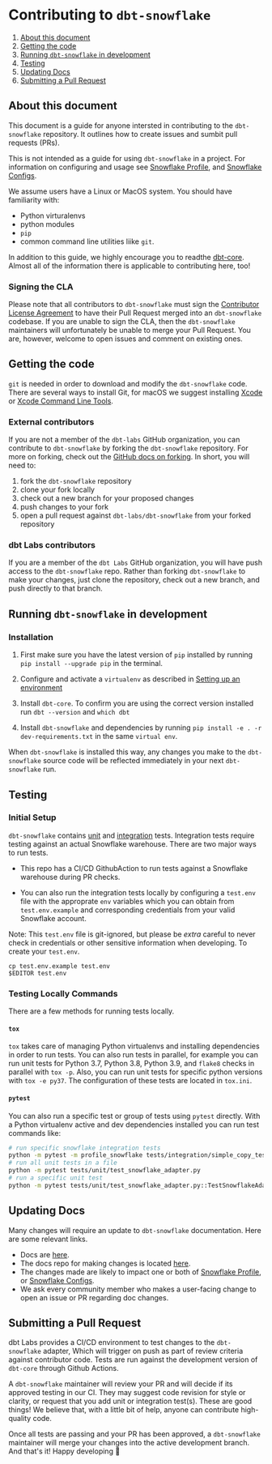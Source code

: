 # Contributing to `dbt-snowflake`

1. [About this document](#about-this-document)
3. [Getting the code](#getting-the-code)
5. [Running `dbt-snowflake` in development](#running-dbt-snowflake-in-development)
6. [Testing](#testing)
7. [Updating Docs](#updating-docs)
7. [Submitting a Pull Request](#submitting-a-pull-request)

## About this document
This document is a guide for anyone intersted in contributing to the `dbt-snowflake` repository. It outlines how to create issues and sumbit pull requests (PRs).

This is not intended as a guide for using `dbt-snowflake` in a project. For information on configuring and usage see [Snowflake Profile](https://docs.getdbt.com/reference/warehouse-profiles/snowflake-profile), and [Snowflake Configs](https://docs.getdbt.com/reference/resource-configs/snowflake-configs).

We assume users have a Linux or MacOS system. You should have familiarity with:

- Python virturalenvs
- python modules
- `pip`
- common command line utilities liike `git`.

In addition to this guide, we  highly encourage you to readthe [dbt-core](https://github.com/dbt-labs/dbt-core/blob/main/CONTRIBUTING.md). Almost all of the information there is applicable to contributing here, too!

### Signing the CLA

Please note that all contributors to `dbt-snowflake` must sign the [Contributor License Agreement](https://docs.getdbt.com/docs/contributor-license-agreements) to have their Pull Request merged into an `dbt-snowflake` codebase. If you are unable to sign the CLA, then the `dbt-snowflake` maintainers will unfortunately be unable to merge your Pull Request. You are, however, welcome to open issues and comment on existing ones.

## Getting the code 

 `git` is needed in order to download and modify the `dbt-snowflake` code. There are several ways to install Git, for macOS we suggest installing [Xcode](https://developer.apple.com/support/xcode/) or [Xcode Command Line Tools](https://mac.install.guide/commandlinetools/index.html).

### External contributors

If you are not a member of the `dbt-labs` GitHub organization, you can contribute to `dbt-snowflake` by forking the `dbt-snowflake` repository. For more on forking, check out the [GitHub docs on forking](https://help.github.com/en/articles/fork-a-repo). In short, you will need to:

1. fork the `dbt-snowflake` repository
2. clone your fork locally
3. check out a new branch for your proposed changes
4. push changes to your fork
5. open a pull request against `dbt-labs/dbt-snowflake` from your forked repository

### dbt Labs contributors

If you are a member of the `dbt Labs` GitHub organization, you will have push access to the `dbt-snowflake` repo. Rather than forking `dbt-snowflake` to make your changes, just clone the repository, check out a new branch, and push directly to that branch.

## Running `dbt-snowflake` in development

### Installation

1. First make sure you have the latest version of `pip` installed by running `pip install --upgrade pip` in the terminal. 

2. Configure and activate a `virtualenv` as described in [Setting up an environment](https://github.com/dbt-labs/dbt-core/blob/HEAD/CONTRIBUTING.md#setting-up-an-environment)

3. Install `dbt-core`. To confirm you are using the correct version installed run `dbt --version` and `which dbt`

4. Install `dbt-snowflake` and dependencies by running `pip install -e . -r dev-requirements.txt` in the same `virtual env`.  

When `dbt-snowflake` is installed this way, any changes you make to the `dbt-snowflake` source code will be reflected immediately in your next `dbt-snowflake` run.

## Testing

### Initial Setup

`dbt-snowflake` contains [unit](https://github.com/dbt-labs/dbt-snowflake/tree/main/tests/unit) and [integration](https://github.com/dbt-labs/dbt-snowflake/tree/main/tests/integration) tests. Integration tests require testing against an actual Snowflake warehouse. There are two major ways to run tests. 

- This repo has a CI/CD GithubAction to run tests against a Snowflake warehouse during PR checks.

- You can also run the integration tests locally by configuring a `test.env` file with the approprate `env` variables which you can obtain from `test.env.example` and corresponding credentials from your valid Snowflake account.

Note: This `test.env` file is git-ignored, but please be _extra_ careful to never check in credentials or other sensitive information when developing. To create your `test.env`.

```
cp test.env.example test.env
$EDITOR test.env
```

### Testing Locally Commands
There are a few methods for running tests locally.

#### `tox`
`tox` takes care of managing Python virtualenvs and installing dependencies in order to run tests. You can also run tests in parallel, for example you can run unit tests for Python 3.7, Python 3.8, Python 3.9, and `flake8` checks in parallel with `tox -p`. Also, you can run unit tests for specific python versions with `tox -e py37`. The configuration of these tests are located in `tox.ini`.

#### `pytest`
You can also run a specific test or group of tests using `pytest` directly. With a Python virtualenv active and dev dependencies installed you can run test commands like:

```sh
# run specific snowflake integration tests
python -m pytest -m profile_snowflake tests/integration/simple_copy_test
# run all unit tests in a file
python -m pytest tests/unit/test_snowflake_adapter.py
# run a specific unit test
python -m pytest tests/unit/test_snowflake_adapter.py::TestSnowflakeAdapter::test_convert_date_type
```
## Updating Docs

Many changes will require an update to `dbt-snowflake` documentation. Here are some relevant links.

- Docs are [here](https://docs.getdbt.com/).
- The docs repo for making changes is located [here]( https://github.com/dbt-labs/docs.getdbt.com).
- The changes made are likely to impact one or both of [Snowflake Profile](https://docs.getdbt.com/reference/warehouse-profiles/snowflake-profile), or [Snowflake Configs](https://docs.getdbt.com/reference/resource-configs/snowflake-configs).
- We ask every community member who makes a user-facing change to open an issue or PR regarding doc changes.

## Submitting a Pull Request

dbt Labs provides a CI/CD environment to test changes to the `dbt-snowflake` adapter, Which will trigger on push as part of review criteria against contributor code. Tests are run against the development version of `dbt-core` through Github Actions.

A `dbt-snowflake` maintainer will review your PR and will decide if its approved testing in our CI. They may suggest code revision for style or clarity, or request that you add unit or integration test(s). These are good things! We believe that, with a little bit of help, anyone can contribute high-quality code.

Once all tests are passing and your PR has been approved, a `dbt-snowflake` maintainer will merge your changes into the active development branch. And that's it! Happy developing :tada: